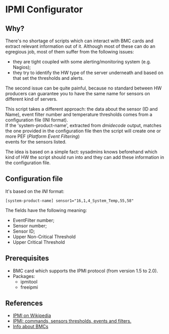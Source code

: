 # IPMI Configurator

## Why?

There's no shortage of scripts which can interact with BMC cards and extract relevant information out of it. Although most of these can do an egregious job, most of them suffer from the following issues:

* they are tight coupled with some alerting/monitoring system (e.g. Nagios);
* they try to identify the HW type of the server underneath and based on that set the thresholds and alerts.

The second issue can be quite painful, because no standard between HW producers can guarantee you to have the same name for sensors on different kind of servers.

This script takes a different approach: the data about the sensor (ID and Name), event filter number and temperature thresholds comes from a configuration file (INI format).  
If the 'system-product-name', extracted from *dmidecode* output, matches the one provided in the configuration file then the script will create one or more PEF (*Platform Event Filtering*)  
events for the sensors listed.

The idea is based on a simple fact: sysadmins knows beforehand which kind of HW the script should run into and they can add these information in the configuration file.

## Configuration file

It's based on the *INI* format:

``
[system-product-name]
sensor1="16,1,4_System_Temp,55,58"
``

The fields have the following meaning:
* EventFilter number;
* Sensor number;
* Sensor ID;
* Upper Non-Critical Threshold
* Upper Critical Threshold

## Prerequisites

* BMC card which supports the IPMI protocol (from version 1.5 to 2.0).
* Packages:
  - ipmitool
  - freeipmi

## References

* [IPMI on Wikipedia](https://en.wikipedia.org/wiki/Intelligent_Platform_Management_Interface)
* [IPMI: commands, sensors thresholds, events and filters.](https://github.com/vpenso/scripts/blob/master/docs/hardware/ipmi.md)
* [Info about BMCs](https://www.thomas-krenn.com/en/wiki/IPMI_Basics)

